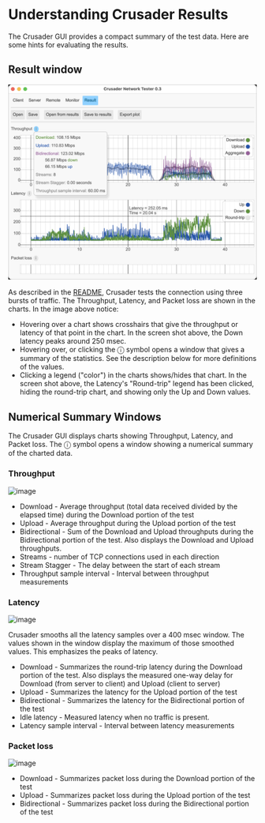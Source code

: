 # Understanding Crusader Results

The Crusader GUI provides a compact summary of the test data.
Here are some hints for evaluating the results.

## Result window

![Result with statistics](./media/Crusader-Result-with-stats.png)

As described in the [README](../README.md), Crusader tests the connection
using three bursts of traffic.
The Throughput, Latency, and Packet loss are shown in the charts.
In the image above notice:

* Hovering over a chart shows crosshairs that give the throughput
  or latency of that point in the chart.
  In the screen shot above, the Down latency
  peaks around 250 msec.
* Hovering over, or clicking the ⓘ symbol opens a window that gives
  a summary of the statistics.
  See the description below for more definitions of the values.
* Clicking a legend ("color") in the charts shows/hides that chart.
  In the screen shot above, the Latency's "Round-trip" legend has been clicked,
  hiding the round-trip chart, and showing only the Up and Down values.

## Numerical Summary Windows

The Crusader GUI displays charts showing Throughput, Latency, and Packet loss. The ⓘ symbol opens a window showing a numerical summary of the charted data.

### Throughput

<img width="239" alt="image" src="https://github.com/user-attachments/assets/f2078aff-17e1-4599-8e10-c798a917f040">

* Download - Average throughput (total data received divided by the elapsed time) during the Download portion of the test
* Upload - Average throughput during the Upload portion of the test
* Bidirectional - Sum of the Download and Upload throughputs during the Bidirectional portion of the test. Also displays the Download and Upload throughputs.
* Streams - number of TCP connections used in each direction
* Stream Stagger - The delay between the start of each stream  
* Throughput sample interval - Interval between throughput measurements

### Latency

<img width="209" alt="image" src="https://github.com/user-attachments/assets/fbcc361f-15cf-45d0-9f40-a497c12b0cfd">

Crusader smooths all the latency samples over a 400 msec window.
The values shown in the window display the maximum of those smoothed values.
This emphasizes the peaks of latency.

* Download - Summarizes the round-trip latency during the Download portion of the test.
  Also displays the measured one-way delay for Download (from server to client)
  and Upload (client to server)
* Upload - Summarizes the latency for the Upload portion of the test
* Bidirectional - Summarizes the latency for the Bidirectional portion of the test
* Idle latency - Measured latency when no traffic is present.
* Latency sample interval - Interval between latency measurements


### Packet loss

<img width="184" alt="image" src="https://github.com/user-attachments/assets/6b3681b3-c369-48ae-8b49-6e9dec034b82">

* Download - Summarizes packet loss during the Download portion of the test
* Upload - Summarizes packet loss during the Upload portion of the test
* Bidirectional - Summarizes packet loss during the Bidirectional portion of the test 
